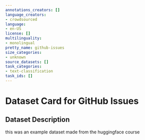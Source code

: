 ```yaml
---
annotations_creators: []
language_creators:
- crowdsourced
language:
- en-US
license: []
multilinguality:
- monolingual
pretty_name: github-issues
size_categories:
- unknown
source_datasets: []
task_categories:
- text-classification
task_ids: []
---
```


# Dataset Card for GitHub Issues
## Dataset Description
this was an example dataset made from the huggingface course